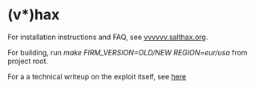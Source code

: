 # (v*)hax

For installation instructions and FAQ, see [vvvvvv.salthax.org](https://vvvvvv.salthax.org/). 

For building, run *make FIRM_VERSION=OLD/NEW REGION=eur/usa* from project root. 

For a a technical writeup on the exploit itself, see [here](TODO)
